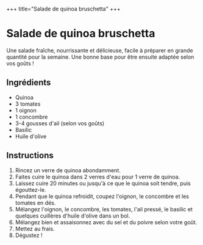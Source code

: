 +++
title="Salade de quinoa bruschetta"
+++

# Salade de quinoa bruschetta

Une salade fraîche, nourrissante et délicieuse, facile à préparer en grande quantité pour la semaine. Une bonne base pour être ensuite adaptée selon vos goûts !

## Ingrédients

- Quinoa
- 3 tomates
- 1 oignon
- 1 concombre
- 3-4 gousses d'ail (selon vos goûts)
- Basilic
- Huile d'olive

## Instructions

1. Rincez un verre de quinoa abondamment.
2. Faites cuire le quinoa dans 2 verres d'eau pour 1 verre de quinoa.
3. Laissez cuire 20 minutes ou jusqu'à ce que le quinoa soit tendre, puis égouttez-le.
4. Pendant que le quinoa refroidit, coupez l'oignon, le concombre et les tomates en dés.
5. Mélangez l'oignon, le concombre, les tomates, l'ail pressé, le basilic et quelques cuillères d'huile d'olive dans un bol.
6. Mélangez bien et assaisonnez avec du sel et du poivre selon votre goût.
7. Mettez au frais.
8. Dégustez !


